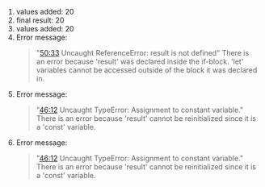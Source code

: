 1. values added: 20
2. final result: 20
3. values added: 20
4. Error message: 
   > "<a class='gotoLine' href='#50:33'>50:33</a> Uncaught ReferenceError: result is not defined"
There is an error because 'result' was declared inside the if-block. 'let' variables cannot be accessed outside of the block it was declared in.
5. Error message:
   > "<a class='gotoLine' href='#46:12'>46:12</a> Uncaught TypeError: Assignment to constant variable."
There is an error because 'result' cannot be reinitialized since it is a 'const' variable.
6. Error message:
   > "<a class='gotoLine' href='#46:12'>46:12</a> Uncaught TypeError: Assignment to constant variable."
There is an error because 'result' cannot be reinitialized since it is a 'const' variable.